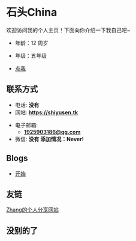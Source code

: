 # 石头China

欢迎访问我的个人主页！下面向你介绍一下我自己吧\~

- 年龄：12 周岁
- 年级：五年级

- [点我](https://www.baidu.com)

<!-- .slide vertical=true -->

## 联系方式

- 电话: **没有**
- 网站: **<https://shiyusen.tk>**

<!-- .slide vertical=true -->

- 电子邮箱:
  - **[1925903186@qq.com](mailto:1925903186@qq.com)**
- 微信: **没有 添加情况：Never!**

<!-- .slide -->

## Blogs

- [开始](https://shiyusen.tk/_posts/2021-05-08-start/)

<!-- .slide -->

## 友链

<a href="https://zkxblog.xyz" target="_blank">Zhang的个人分享网站</a>

<!-- .slide vertical=true -->

## 没别的了
